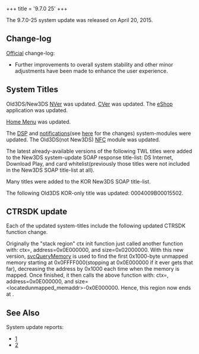 +++
title = '9.7.0 25'
+++

The 9.7.0-25 system update was released on April 20, 2015.

## Change-log

[Official](http://en-americas-support.nintendo.com/app/answers/detail/a_id/231)
change-log:

- Further improvements to overall system stability and other minor
  adjustments have been made to enhance the user experience.

## System Titles

Old3DS/New3DS [NVer](NVer "wikilink") was updated.
[CVer](CVer "wikilink") was updated. The [eShop](eShop "wikilink")
application was updated.

[Home Menu](Home_Menu "wikilink") was updated.

The [DSP](DSP_Services "wikilink") and
[notifications](News_Services "wikilink")(see
[here](News_Services "wikilink") for the changes) system-modules were
updated. The Old3DS(not New3DS) [NFC](NFC_Services "wikilink") module
was updated.

The latest already-available versions of the following TWL titles were
added to the New3DS system-update SOAP response title-list: DS Internet,
Download Play, and card whitelist(previously those titles were not
included in the New3DS SOAP title-list at all).

Many titles were added to the KOR New3DS SOAP title-list.

The following Old3DS KOR-only title was updated: 0004009B00015502.

## CTRSDK update

Each of the updated system-titles include the following updated CTRSDK
function change.

Originally the "stack region" ctx init function just called another
function with: ctx=<addr>, address=0x0E000000, and size=0x02000000. With
this new version, [svcQueryMemory](SVC "wikilink") is used to find the
first 0x1000-byte unmapped memory starting at 0x0FFFF000(stopping at
0x0E000000 if it ever gets that far), decreasing the address by 0x1000
each time when the memory is mapped. Once finished, it then calls the
above function with: ctx=<addr>, address=0x0E000000, and
size=<locatedunmapped_memaddr>-0x0E000000. Hence, this region now ends
at <allocatedmainstack-0x1000>.

## See Also

System update reports:

- [1](http://yls8.mtheall.com/ninupdates/reports.php?date=04-20-15_08-05-03&sys=ctr)
- [2](http://yls8.mtheall.com/ninupdates/reports.php?date=04-20-15_08-05-11&sys=ktr)

